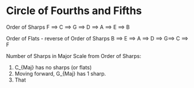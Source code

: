 

# Circle of Fourths and Fifths


Order of Sharps
F ==> C ==> G ==> D ==> A ==> E ==> B

Order of Flats - reverse of Order of Sharps
B ==> E ==> A ==> D ==> G==> C ==> F


Number of Sharps in Major Scale from Order of Sharps:
1. C_{Maj} has no sharps (or flats)
2. Moving forward, G_{Maj} has 1 sharp. 
3. That 